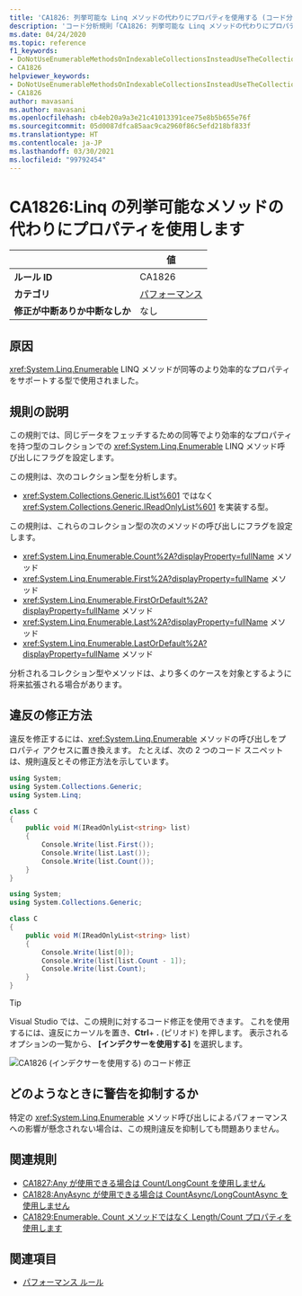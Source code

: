 ```yaml
---
title: 'CA1826: 列挙可能な Linq メソッドの代わりにプロパティを使用する (コード分析)'
description: 'コード分析規則「CA1826: 列挙可能な Linq メソッドの代わりにプロパティを使用する」について'
ms.date: 04/24/2020
ms.topic: reference
f1_keywords:
- DoNotUseEnumerableMethodsOnIndexableCollectionsInsteadUseTheCollectionDirectlyAnalyzer
- CA1826
helpviewer_keywords:
- DoNotUseEnumerableMethodsOnIndexableCollectionsInsteadUseTheCollectionDirectlyAnalyzer
- CA1826
author: mavasani
ms.author: mavasani
ms.openlocfilehash: cb4eb20a9a3e21c41013391cee75e8b5b655e76f
ms.sourcegitcommit: 05d0087dfca85aac9ca2960f86c5efd218bf833f
ms.translationtype: HT
ms.contentlocale: ja-JP
ms.lasthandoff: 03/30/2021
ms.locfileid: "99792454"
---
```

# <a name="ca1826-use-property-instead-of-linq-enumerable-method"></a>CA1826:Linq の列挙可能なメソッドの代わりにプロパティを使用します

| | 値 |
|-|-|
| **ルール ID** |CA1826|
| **カテゴリ** |[パフォーマンス](performance-warnings.md)|
| **修正が中断ありか中断なしか** |なし|

## <a name="cause"></a>原因

<xref:System.Linq.Enumerable> LINQ メソッドが同等のより効率的なプロパティをサポートする型で使用されました。

## <a name="rule-description"></a>規則の説明

この規則では、同じデータをフェッチするための同等でより効率的なプロパティを持つ型のコレクションでの <xref:System.Linq.Enumerable> LINQ メソッド呼び出しにフラグを設定します。

この規則は、次のコレクション型を分析します。

- <xref:System.Collections.Generic.IList%601> ではなく <xref:System.Collections.Generic.IReadOnlyList%601> を実装する型。

この規則は、これらのコレクション型の次のメソッドの呼び出しにフラグを設定します。

- <xref:System.Linq.Enumerable.Count%2A?displayProperty=fullName> メソッド
- <xref:System.Linq.Enumerable.First%2A?displayProperty=fullName> メソッド
- <xref:System.Linq.Enumerable.FirstOrDefault%2A?displayProperty=fullName> メソッド
- <xref:System.Linq.Enumerable.Last%2A?displayProperty=fullName> メソッド
- <xref:System.Linq.Enumerable.LastOrDefault%2A?displayProperty=fullName> メソッド

分析されるコレクション型やメソッドは、より多くのケースを対象とするように将来拡張される場合があります。

## <a name="how-to-fix-violations"></a>違反の修正方法

違反を修正するには、<xref:System.Linq.Enumerable> メソッドの呼び出しをプロパティ アクセスに置き換えます。 たとえば、次の 2 つのコード スニペットは、規則違反とその修正方法を示しています。

```csharp
using System;
using System.Collections.Generic;
using System.Linq;

class C
{
    public void M(IReadOnlyList<string> list)
    {
        Console.Write(list.First());
        Console.Write(list.Last());
        Console.Write(list.Count());
    }
}
```

```csharp
using System;
using System.Collections.Generic;

class C
{
    public void M(IReadOnlyList<string> list)
    {
        Console.Write(list[0]);
        Console.Write(list[list.Count - 1]);
        Console.Write(list.Count);
    }
}
```

> [!TIP]
> Visual Studio では、この規則に対するコード修正を使用できます。 これを使用するには、違反にカーソルを置き、**Ctrl**+ **.** (ピリオド) を押します。 表示されるオプションの一覧から、 **[インデクサーを使用する]** を選択します。
>
> ![CA1826 (インデクサーを使用する) のコード修正](media/ca1826-codefix.png)

## <a name="when-to-suppress-warnings"></a>どのようなときに警告を抑制するか

特定の <xref:System.Linq.Enumerable> メソッド呼び出しによるパフォーマンスへの影響が懸念されない場合は、この規則違反を抑制しても問題ありません。

## <a name="related-rules"></a>関連規則

- [CA1827:Any が使用できる場合は Count/LongCount を使用しません](ca1827.md)
- [CA1828:AnyAsync が使用できる場合は CountAsync/LongCountAsync を使用しません](ca1828.md)
- [CA1829:Enumerable. Count メソッドではなく Length/Count プロパティを使用します](ca1829.md)

## <a name="see-also"></a>関連項目

- [パフォーマンス ルール](performance-warnings.md)

